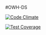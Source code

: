 #OWH-DS

[![Code Climate](https://codeclimate.com/github/semanticbits/owh-ds/badges/gpa.svg)](https://codeclimate.com/github/semanticbits/owh-ds)

[![Test Coverage](https://codeclimate.com/github/semanticbits/owh-ds/badges/coverage.svg)](https://codeclimate.com/github/semanticbits/owh-ds/coverage)
